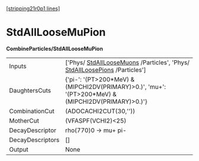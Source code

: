 [[stripping21r0p1 lines]](./stripping21r0p1-index)

# StdAllLooseMuPion

**CombineParticles/StdAllLooseMuPion**

|                  |                                                                                                                                                          |
|------------------|----------------------------------------------------------------------------------------------------------------------------------------------------------|
| Inputs           | ['Phys/ [StdAllLooseMuons](./stripping21r0p1-stdallloosemuons) /Particles', 'Phys/ [StdAllLoosePions](./stripping21r0p1-stdallloosepions) /Particles'] |
| DaughtersCuts    | {'pi-': '(PT\>200\*MeV) & (MIPCHI2DV(PRIMARY)\>0.)', 'mu+': '(PT\>200\*MeV) & (MIPCHI2DV(PRIMARY)\>0.)'}                                                 |
| CombinationCut   | (ADOCACHI2CUT(30,''))                                                                                                                                    |
| MotherCut        | (VFASPF(VCHI2)\<25)                                                                                                                                      |
| DecayDescriptor  | rho(770)0 -\> mu+ pi-                                                                                                                                    |
| DecayDescriptors | []                                                                                                                                                     |
| Output           | None                                                                                                                                                     |
